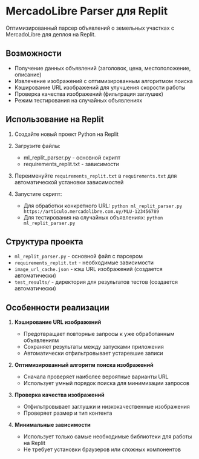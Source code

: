 # MercadoLibre Parser для Replit

Оптимизированный парсер объявлений о земельных участках с MercadoLibre для деплоя на Replit.

## Возможности

- Получение данных объявлений (заголовок, цена, местоположение, описание)
- Извлечение изображений с оптимизированным алгоритмом поиска
- Кэширование URL изображений для улучшения скорости работы
- Проверка качества изображений (фильтрация заглушек)
- Режим тестирования на случайных объявлениях

## Использование на Replit

1. Создайте новый проект Python на Replit

2. Загрузите файлы:
   - ml_replit_parser.py - основной скрипт
   - requirements_replit.txt - зависимости

3. Переименуйте `requirements_replit.txt` в `requirements.txt` для автоматической установки зависимостей

4. Запустите скрипт:
   - Для обработки конкретного URL: `python ml_replit_parser.py https://articulo.mercadolibre.com.uy/MLU-123456789`
   - Для тестирования на случайных объявлениях: `python ml_replit_parser.py`

## Структура проекта

- `ml_replit_parser.py` - основной файл с парсером
- `requirements_replit.txt` - необходимые зависимости
- `image_url_cache.json` - кэш URL изображений (создается автоматически)
- `test_results/` - директория для результатов тестов (создается автоматически)

## Особенности реализации

1. **Кэширование URL изображений**
   - Предотвращает повторные запросы к уже обработанным объявлениям
   - Сохраняет результаты между запусками приложения
   - Автоматически отфильтровывает устаревшие записи

2. **Оптимизированный алгоритм поиска изображений**
   - Сначала проверяет наиболее вероятные варианты URL
   - Использует умный порядок поиска для минимизации запросов

3. **Проверка качества изображений**
   - Отфильтровывает заглушки и низкокачественные изображения
   - Проверяет размер и тип контента

4. **Минимальные зависимости**
   - Использует только самые необходимые библиотеки для работы на Replit
   - Не требует установки браузеров или сложных компонентов 